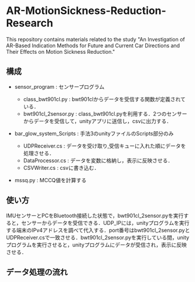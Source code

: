 # AR-MotionSickness-Reduction-Research
This repository contains materials related to the study "An Investigation of AR-Based Indication Methods for Future and Current Car Directions and Their Effects on Motion Sickness Reduction."

## 構成
- sensor_program : センサープログラム
  - class_bwt901cl.py : bwt901clからデータを受信する関数が定義されている．
  - bwt901cl_2sensor.py : class_bwt901cl.pyを利用する．2つのセンサーからデータを受信して，unityアプリに送信し，csvに出力する．


- bar_glow_system_Scripts : 手法3のunityファイルのScripts部分のみ
  - UDPReceiver.cs : データを受け取り,受信キューに入れた順にデータを処理させる．
  - DataProcessor.cs : データを変数に格納し，表示に反映させる．
  - CSVWriter.cs : csvに書き込む．

- mssq.py : MCCQ値を計算する

## 使い方
IMUセンサーとPCをBluetooth接続した状態で，bwt901cl_2sensor.pyを実行すると，センサーからデータを受信できる．UDP_IPには，unityプログラムを実行する端末のIPv4アドレスを調べて代入する．port番号はbwt901cl_2sensor.pyとUDPReceiver.csで一致させる．bwt901cl_2sensor.pyを実行している間，unityプログラムを実行させると，unityプログラムにデータが受信され，表示に反映させる．

## データ処理の流れ
